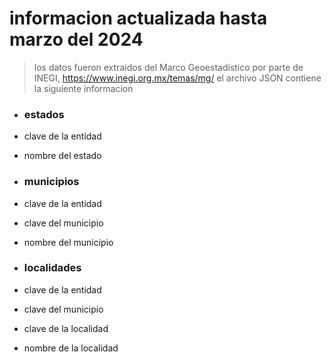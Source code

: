 # informacion actualizada hasta marzo del 2024 
> los datos fueron extraidos del Marco Geoestadístico por parte de INEGI, https://www.inegi.org.mx/temas/mg/
el archivo JSON contiene la siguiente informacion


 - ### estados
 - clave de la entidad
 - nombre del estado

 - ### municipios
 - clave de la entidad
 - clave del municipio
 - nombre del municipio

 - ### localidades
 - clave de la entidad
 -  clave del municipio
 -  clave de la localidad
 -  nombre de la localidad
